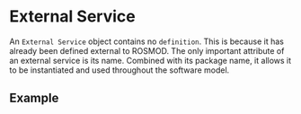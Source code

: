 # External Service

An `External Service` object contains no `definition`. This is because it has already been defined external to ROSMOD. The only important attribute of an external service is its name. Combined with its package name, it allows it to be instantiated and used throughout the software model.

## Example
